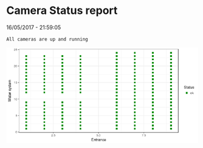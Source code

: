 Camera Status report
================
16/05/2017 - 21:59:05

    All cameras are up and running

![](camreport_files/figure-markdown_github/unnamed-chunk-2-1.png)
